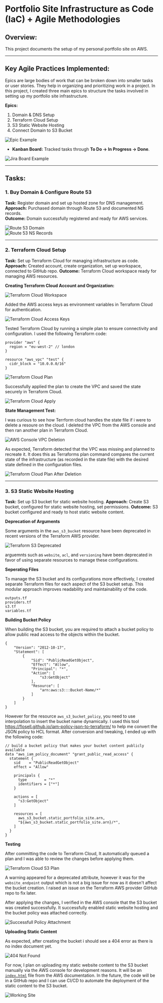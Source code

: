 # Portfolio Site Infrastructure as Code (IaC) + Agile Methodologies

## **Overview:**
This project documents the setup of my personal portfolio site on AWS.

---

## **Key Agile Practices Implemented:**

Epics are large bodies of work that can be broken down into smaller tasks or user stories. They help in organizing and prioritizing work in a project. In this project, I created three main epics to structure the tasks involved in setting up my portfolio site infrastructure.

**Epics:**  
  1. Domain & DNS Setup  
  2. Terraform Cloud Setup
  3. S3 Static Website Hosting
  4. Connect Domain to S3 Bucket

![Epic Example](docs/jira-epic.png)

- **Kanban Board:** Tracked tasks through **To Do → In Progress → Done**.  

![Jira Board Example](docs/jira-board.png)

---

## **Tasks:**

### 1. Buy Domain & Configure Route 53
**Task:** Register domain and set up hosted zone for DNS management.  
**Approach:** Purchased domain through Route 53 and documented NS records.  
**Outcome:** Domain successfully registered and ready for AWS services.  

![Route 53 Domain](docs/register-domain.png)  
![Route 53 NS Records](docs/route53-ns.png)

---

### 2. Terraform Cloud Setup
**Task:** Set up Terraform Cloud for managing infrastructure as code.
**Approach:** Created account, create organization, set up workspace, connected to GitHub repo.
**Outcome:** Terraform Cloud workspace ready for managing AWS resources.

**Creating Terraform Cloud Account and Organization:**

![Terraform Cloud Workspace](docs/terraform-cloud.png)

Added the AWS access keys as environment variables in Terraform Cloud for authentication.

![Terraform Cloud Access Keys](docs/terraform-cloud-workspace-access-keys.png)

Tested Terraform Cloud by running a simple plan to ensure connectivity and configuration. I used the following Terraform code:

```[hcl]
provider "aws" {
  region = "eu-west-2" // london
}

resource "aws_vpc" "test" {
  cidr_block = "10.0.0.0/16"
} 
```

![Terraform Cloud Plan](docs/terraform-cloud-test-plan.png)

Successfully applied the plan to create the VPC and saved the state securely in Terraform Cloud.

![Terraform Cloud Apply](docs/terraform-cloud-test-apply.png)

**State Management Test:**

I was curious to see how Terrform cloud handles the state file if i were to delete a resoure on the cloud. I deleted the VPC from the AWS console and then ran another plan in Terraform Cloud. 

![AWS Console VPC Deletion](docs/delete-test-vpc-via-console.png)

As expected, Terraform detected that the VPC was missing and planned to recreate it. It does this as Terraforms plan command compares the current state of the infrastructure (as recorded in the state file) with the desired state defined in the configuration files.

![Terraform Cloud Plan After Deletion](docs/terraform-cloud-test-state.png)

---

### 3. S3 Static Website Hosting
**Task:** Set up S3 bucket for static website hosting.
**Approach:** Create S3 bucket, configured for static website hosting, set permissions.
**Outcome:** S3 bucket configured and ready to host static website content.

**Deprecation of Arguments**

Some arguments in the `aws_s3_bucket` resource have been deprecated in recent versions of the Terraform AWS provider.

![Terraform S3 Deprecated](docs/terraform-deprecated-arguments.png)

arguemnts such as `website`, `acl`, and `versioning` have been deprecated in favor of using separate resources to manage these configurations.

**Seperating Files**

To manage the S3 bucket and its configurations more effectively, I created separate Terraform files for each aspect of the S3 bucket setup. This modular approach improves readability and maintainability of the code.

```
outputs.tf
providers.tf
s3.tf
variables.tf
```

**Building Bucket Policy**

When building the S3 bucket, you are required to attach a bucket policy to allow public read access to the objects within the bucket. 

```[json]
{
    "Version": "2012-10-17",
    "Statement": [
        {
            "Sid": "PublicReadGetObject",
            "Effect": "Allow",
            "Principal": "*",
            "Action": [
                "s3:GetObject"
            ],
            "Resource": [
                "arn:aws:s3:::Bucket-Name/*"
            ]
        }
    ]
}
```

However for the resource `aws_s3_bucket_policy`, you need to use interpolation to insert the bucket name dynamically. I used this tool https://flosell.github.io/iam-policy-json-to-terraform/ to help me convert the JSON policy to HCL format. After conversion and tweaking, I ended up with the following code:

```[hcl]
// build a bucket policy that makes your bucket content publicly available
data "aws_iam_policy_document" "grant_public_read_access" {
  statement {
    sid    = "PublicReadGetObject"
    effect = "Allow"

    principals {
      type        = "*"
      identifiers = ["*"]
    }

    actions = [
      "s3:GetObject"
    ]

    resources = [
      aws_s3_bucket.static_portfolio_site.arn,
      "${aws_s3_bucket.static_portfolio_site.arn}/*",
    ]
  }
}
```

**Testing**

After committing the code to Terraform Cloud, It automatically queued a plan and I was able to review the changes before applying them.

![Terraform Cloud S3 Plan](docs/terraform-cloud-s3-plan.png)

A warning appeared for a deprecated attribute, however it was for the `website_endpoint` output which is not a big issue for now as it doesn't affect the bucket creation. I raised an issue on the Terraform AWS provider GitHub repo to fix later.

After applying the changes, I verified in the AWS console that the S3 bucket was created successfully. It successfully enabled static website hosting and the bucket policy was attached correctly.

![Successfull Policy Attachment](docs/correct-policy.png)

**Uploading Static Content**

As expected, after creating the bucket i should see a 404 error as there is no index document yet.

![404 Not Found](docs/404.png)

For now, I plan on uploading my static website content to the S3 bucket manually via the AWS console for development reasons. It will be an [`index.html`](https://docs.aws.amazon.com/AmazonS3/latest/userguide/HostingWebsiteOnS3Setup.html#step5-upload-index-doc) file from the AWS documentation. In the future, the code will be in a GitHub repo and I can use CI/CD to automate the deployment of the static content to the S3 bucket.

![Working Site](docs/working-simple-html.png)